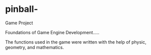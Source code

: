 # pinball-
Game Project

Foundations of Game Engine Development.....

The functions used in the game were written with the help of physic, geometry, and mathematics.


